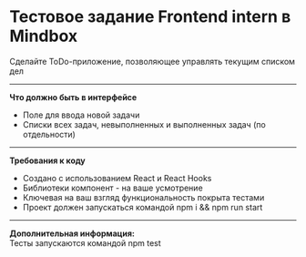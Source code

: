 # Тестовое задание Frontend intern в Mindbox

Сделайте ToDo-приложение, позволяющее управлять текущим списком дел

----

**Что должно быть в интерфейсе**
- Поле для ввода новой задачи
- Списки всех задач, невыполненных и выполненных задач (по отдельности)

---

**Требования к коду**
- Создано с использованием React и React Hooks
- Библиотеки компонент - на ваше усмотрение
- Ключевая на ваш взгляд функциональность покрыта тестами
- Проект должен запускаться командой npm i && npm run start

---

**Дополнительная информация:**  
Тесты запускаются командой npm test